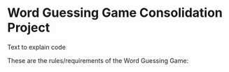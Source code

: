 # Word Guessing Game Consolidation Project

Text to explain code

These are the rules/requirements of the Word Guessing Game:

